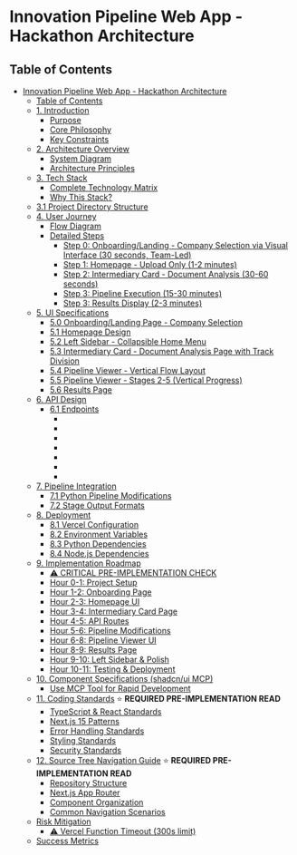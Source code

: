 # Innovation Pipeline Web App - Hackathon Architecture

## Table of Contents

- [Innovation Pipeline Web App - Hackathon Architecture](#table-of-contents)
  - [Table of Contents](./table-of-contents.md)
  - [1. Introduction](./1-introduction.md)
    - [Purpose](./1-introduction.md#purpose)
    - [Core Philosophy](./1-introduction.md#core-philosophy)
    - [Key Constraints](./1-introduction.md#key-constraints)
  - [2. Architecture Overview](./2-architecture-overview.md)
    - [System Diagram](./2-architecture-overview.md#system-diagram)
    - [Architecture Principles](./2-architecture-overview.md#architecture-principles)
  - [3. Tech Stack](./3-tech-stack.md)
    - [Complete Technology Matrix](./3-tech-stack.md#complete-technology-matrix)
    - [Why This Stack?](./3-tech-stack.md#why-this-stack)
  - [3.1 Project Directory Structure](./31-project-directory-structure.md)
  - [4. User Journey](./4-user-journey.md)
    - [Flow Diagram](./4-user-journey.md#flow-diagram)
    - [Detailed Steps](./4-user-journey.md#detailed-steps)
      - [Step 0: Onboarding/Landing - Company Selection via Visual Interface (30 seconds, Team-Led)](./4-user-journey.md#step-0-onboardinglanding-company-selection-via-visual-interface-30-seconds-team-led)
      - [Step 1: Homepage - Upload Only (1-2 minutes)](./4-user-journey.md#step-1-homepage-upload-only-1-2-minutes)
      - [Step 2: Intermediary Card - Document Analysis (30-60 seconds)](./4-user-journey.md#step-2-intermediary-card-document-analysis-30-60-seconds)
      - [Step 3: Pipeline Execution (15-30 minutes)](./4-user-journey.md#step-3-pipeline-execution-15-30-minutes)
      - [Step 3: Results Display (2-3 minutes)](./4-user-journey.md#step-3-results-display-2-3-minutes)
  - [5. UI Specifications](./5-ui-specifications.md)
    - [5.0 Onboarding/Landing Page - Company Selection](./5-ui-specifications.md#50-onboardinglanding-page-company-selection)
    - [5.1 Homepage Design](./5-ui-specifications.md#51-homepage-design)
    - [5.2 Left Sidebar - Collapsible Home Menu](./5-ui-specifications.md#52-left-sidebar-collapsible-home-menu)
    - [5.3 Intermediary Card - Document Analysis Page with Track Division](./5-ui-specifications.md#53-intermediary-card-document-analysis-page-with-track-division)
    - [5.4 Pipeline Viewer - Vertical Flow Layout](./5-ui-specifications.md#54-pipeline-viewer-vertical-flow-layout)
    - [5.5 Pipeline Viewer - Stages 2-5 (Vertical Progress)](./5-ui-specifications.md#55-pipeline-viewer-stages-2-5-vertical-progress)
    - [5.6 Results Page](./5-ui-specifications.md#56-results-page)
  - [6. API Design](./6-api-design.md)
    - [6.1 Endpoints](./6-api-design.md#61-endpoints)
      - [](./6-api-design.md#)
      - [](./6-api-design.md#)
      - [](./6-api-design.md#)
      - [](./6-api-design.md#)
      - [](./6-api-design.md#)
      - [](./6-api-design.md#)
      - [](./6-api-design.md#)
  - [7. Pipeline Integration](./7-pipeline-integration.md)
    - [7.1 Python Pipeline Modifications](./7-pipeline-integration.md#71-python-pipeline-modifications)
    - [7.2 Stage Output Formats](./7-pipeline-integration.md#72-stage-output-formats)
  - [8. Deployment](./8-deployment.md)
    - [8.1 Vercel Configuration](./8-deployment.md#81-vercel-configuration)
    - [8.2 Environment Variables](./8-deployment.md#82-environment-variables)
    - [8.3 Python Dependencies](./8-deployment.md#83-python-dependencies)
    - [8.4 Node.js Dependencies](./8-deployment.md#84-nodejs-dependencies)
  - [9. Implementation Roadmap](./9-implementation-roadmap.md)
    - [⚠️ CRITICAL PRE-IMPLEMENTATION CHECK](./9-implementation-roadmap.md#critical-pre-implementation-check)
    - [Hour 0-1: Project Setup](./9-implementation-roadmap.md#hour-0-1-project-setup)
    - [Hour 1-2: Onboarding Page](./9-implementation-roadmap.md#hour-1-2-onboarding-page)
    - [Hour 2-3: Homepage UI](./9-implementation-roadmap.md#hour-2-3-homepage-ui)
    - [Hour 3-4: Intermediary Card Page](./9-implementation-roadmap.md#hour-3-4-intermediary-card-page)
    - [Hour 4-5: API Routes](./9-implementation-roadmap.md#hour-4-5-api-routes)
    - [Hour 5-6: Pipeline Modifications](./9-implementation-roadmap.md#hour-5-6-pipeline-modifications)
    - [Hour 6-8: Pipeline Viewer UI](./9-implementation-roadmap.md#hour-6-8-pipeline-viewer-ui)
    - [Hour 8-9: Results Page](./9-implementation-roadmap.md#hour-8-9-results-page)
    - [Hour 9-10: Left Sidebar & Polish](./9-implementation-roadmap.md#hour-9-10-left-sidebar-polish)
    - [Hour 10-11: Testing & Deployment](./9-implementation-roadmap.md#hour-10-11-testing-deployment)
  - [10. Component Specifications (shadcn/ui MCP)](./10-component-specifications-shadcnui-mcp.md)
    - [Use MCP Tool for Rapid Development](./10-component-specifications-shadcnui-mcp.md#use-mcp-tool-for-rapid-development)
  - [11. Coding Standards](./11-coding-standards.md) ⭐ **REQUIRED PRE-IMPLEMENTATION READ**
    - [TypeScript & React Standards](./11-coding-standards.md#typescript-react-standards)
    - [Next.js 15 Patterns](./11-coding-standards.md#nextjs-15-patterns)
    - [Error Handling Standards](./11-coding-standards.md#error-handling-standards)
    - [Styling Standards](./11-coding-standards.md#styling-standards)
    - [Security Standards](./11-coding-standards.md#security-standards)
  - [12. Source Tree Navigation Guide](./12-source-tree-guide.md) ⭐ **REQUIRED PRE-IMPLEMENTATION READ**
    - [Repository Structure](./12-source-tree-guide.md#repository-structure-high-level)
    - [Next.js App Router](./12-source-tree-guide.md#nextjs-app-router-app)
    - [Component Organization](./12-source-tree-guide.md#components-directory-components)
    - [Common Navigation Scenarios](./12-source-tree-guide.md#common-navigation-scenarios)
  - [Risk Mitigation](./risk-mitigation.md)
    - [⚠️ Vercel Function Timeout (300s limit)](./risk-mitigation.md#vercel-function-timeout-300s-limit)
  - [Success Metrics](./success-metrics.md)
